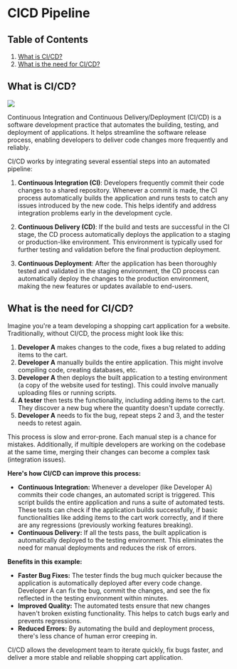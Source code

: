 
# CICD Pipeline

## Table of Contents

1. [What is CI/CD?](#what-is-cicd)
2. [What is the need for CI/CD?](#what-is-the-need-for-cicd)

## What is CI/CD?

<!-- add image cicd.png -->
![](https://asset.cloudinary.com/duu0rz6oz/28064d44bc6c9abe36391e9f8a673d99)

Continuous Integration and Continuous Delivery/Deployment (CI/CD) is a software development practice that automates the building, testing, and deployment of applications. It helps streamline the software release process, enabling developers to deliver code changes more frequently and reliably.

CI/CD works by integrating several essential steps into an automated pipeline:

1. **Continuous Integration (CI)**: Developers frequently commit their code changes to a shared repository. Whenever a commit is made, the CI process automatically builds the application and runs tests to catch any issues introduced by the new code. This helps identify and address integration problems early in the development cycle.

2. **Continuous Delivery (CD)**: If the build and tests are successful in the CI stage, the CD process automatically deploys the application to a staging or production-like environment. This environment is typically used for further testing and validation before the final production deployment.

3. **Continuous Deployment**: After the application has been thoroughly tested and validated in the staging environment, the CD process can automatically deploy the changes to the production environment, making the new features or updates available to end-users.

## What is the need for CI/CD?

Imagine you're a team developing a shopping cart application for a website. Traditionally, without CI/CD, the process might look like this:

1. **Developer A** makes changes to the code, fixes a bug related to adding items to the cart.
2. **Developer A** manually builds the entire application. This might involve compiling code, creating databases, etc.
3. **Developer A** then deploys the built application to a testing environment (a copy of the website used for testing). This could involve manually uploading files or running scripts.
4. **A tester** then tests the functionality, including adding items to the cart. They discover a new bug where the quantity doesn't update correctly.
5. **Developer A** needs to fix the bug, repeat steps 2 and 3, and the tester needs to retest again.

This process is slow and error-prone. Each manual step is a chance for mistakes. Additionally, if multiple developers are working on the codebase at the same time, merging their changes can become a complex task (integration issues).

**Here's how CI/CD can improve this process:**

* **Continuous Integration:** Whenever a developer (like Developer A) commits their code changes, an automated script is triggered. This script builds the entire application and runs a suite of automated tests. These tests can check if the application builds successfully, if basic functionalities like adding items to the cart work correctly, and if there are any regressions (previously working features breaking).
* **Continuous Delivery:** If all the tests pass, the built application is automatically deployed to the testing environment. This eliminates the need for manual deployments and reduces the risk of errors.

**Benefits in this example:**

* **Faster Bug Fixes:** The tester finds the bug much quicker because the application is automatically deployed after every code change. Developer A can fix the bug, commit the changes, and see the fix reflected in the testing environment within minutes.
* **Improved Quality:** The automated tests ensure that new changes haven't broken existing functionality. This helps to catch bugs early and prevents regressions.
* **Reduced Errors:** By automating the build and deployment process, there's less chance of human error creeping in.

CI/CD allows the development team to iterate quickly, fix bugs faster, and deliver a more stable and reliable shopping cart application. 

